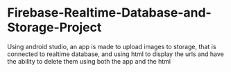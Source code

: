 # Firebase-Realtime-Database-and-Storage-Project
Using android studio, an app is made to upload images to storage, that is connected to realtime database, and using html to display the urls and have the ability to delete them using both the app and the html
